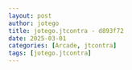 ```yaml
---
layout: post
author: jotego
title: jotego.jtcontra - d893f72
date: 2025-03-01
categories: [Arcade, jtcontra]
tags: [jotego.jtcontra]
---
```


